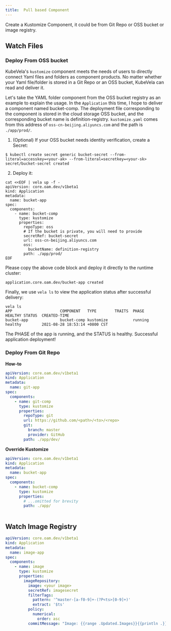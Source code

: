 ```yaml
---
title:  Pull based Component
---
```


Create a Kustomize Component, it could be from Git Repo or OSS bucket or image registry.

## Watch Files

### Deploy From OSS bucket

KubeVela's `kustomize` component meets the needs of users to directly connect Yaml files and folders as component products. No matter whether your Yaml file/folder is stored in a Git Repo or an OSS bucket, KubeVela can read and deliver it.

Let's take the YAML folder component from the OSS bucket registry as an example to explain the usage. In the `Application` this time, I hope to deliver a component named bucket-comp. The deployment file corresponding to the component is stored in the cloud storage OSS bucket, and the corresponding bucket name is definition-registry. `kustomize.yaml` comes from this address of `oss-cn-beijing.aliyuncs.com` and the path is `./app/prod/`.


1. (Optional) If your OSS bucket needs identity verification, create a Secret:

```shell
$ kubectl create secret generic bucket-secret --from-literal=accesskey=<your-ak> --from-literal=secretkey=<your-sk>
secret/bucket-secret created
```

2. Deploy it:

```shell
cat <<EOF | vela up -f -
apiVersion: core.oam.dev/v1beta1
kind: Application
metadata:
  name: bucket-app
spec:
  components:
    - name: bucket-comp
      type: kustomize
      properties:
        repoType: oss
        # If the bucket is private, you will need to provide
        secretRef: bucket-secret
        url: oss-cn-beijing.aliyuncs.com
        oss:
          bucketName: definition-registry
        path: ./app/prod/
EOF
```
Please copy the above code block and deploy it directly to the runtime cluster:

```shell
application.core.oam.dev/bucket-app created
```

Finally, we use `vela ls` to view the application status after successful delivery:
```shell
vela ls
APP                 	COMPONENT  	TYPE      	TRAITS	PHASE  	HEALTHY	STATUS	CREATED-TIME                 
bucket-app          	bucket-comp	kustomize 	      	running	healthy	      	2021-08-28 18:53:14 +0800 CST
```

The PHASE of the app is running, and the STATUS is healthy. Successful application deployment!


### Deploy From Git Repo


**How-to**

```yaml
apiVersion: core.oam.dev/v1beta1
kind: Application
metadata:
  name: git-app
spec:
  components:
    - name: git-comp
      type: kustomize
      properties:
        repoType: git
        url: https://github.com/<path>/<to>/<repo>
        git:
          branch: master
          provider: GitHub
        path: ./app/dev/
```

**Override Kustomize**

```yaml
apiVersion: core.oam.dev/v1beta1
kind: Application
metadata:
  name: bucket-app
spec:
  components:
    - name: bucket-comp
      type: kustomize
      properties:
        # ...omitted for brevity
        path: ./app/
     
```

## Watch Image Registry


```yaml
apiVersion: core.oam.dev/v1beta1
kind: Application
metadata:
  name: image-app
spec:
  components:
    - name: image
      type: kustomize
      properties:
        imageRepository:
          image: <your image>
          secretRef: imagesecret
          filterTags:
            pattern: '^master-[a-f0-9]+-(?P<ts>[0-9]+)'
            extract: '$ts'
          policy:
            numerical:
              order: asc
          commitMessage: "Image: {{range .Updated.Images}}{{println .}}{{end}}"
```